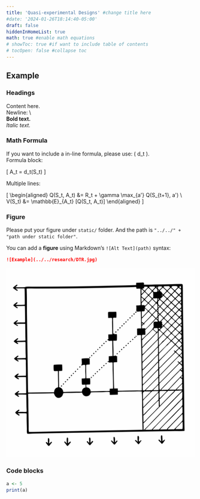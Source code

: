 ```yaml
---
title: 'Quasi-experimental Designs' #change title here
#date: '2024-01-26T18:14:40-05:00'
draft: false
hiddenInHomeList: true
math: true #enable math equations
# showToc: true #if want to include table of contents 
# tocOpen: false #collapse toc
---
```

## Example

### Headings

Content here. \
Newline: \\ \
**Bold text.**\
*Italic text.* 


### Math Formula


If you want to include a in-line formula, please use: \( d_t \).\
Formula block: 
<!-- Please seperate math formula and text. -->
\[
A_t = d_t(S_t)
\]

Multiple lines:

\[
\begin{aligned}
Q(S_t, A_t) &= R_t + \gamma \max_{a'} Q(S_{t+1}, a') \\
V(S_t) &= \mathbb{E}_{A_t} [Q(S_t, A_t)]
\end{aligned}
\]


### Figure

Please put your figure under `static/` folder. And the path is `"../../" + "path under static folder"`.

You can add a **figure** using Markdown’s `![Alt Text](path)` syntax:  
```md
![Example](../../research/DTR.jpg)
```
![Example](../../research/DTR.jpg)

### Code blocks
```r
a <- 5
print(a)
```


